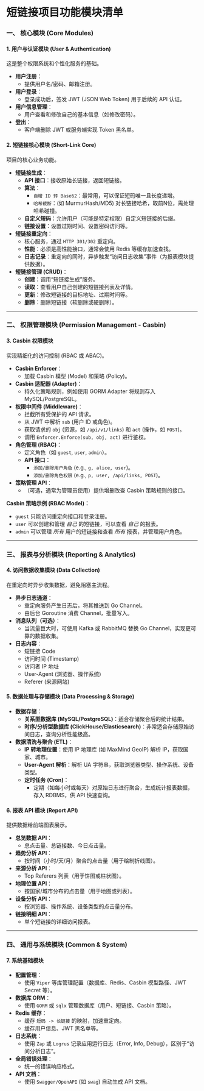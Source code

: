 # 短链接项目功能模块清单

### 一、 核心模块 (Core Modules)

#### 1. 用户与认证模块 (User & Authentication)
这是整个权限系统和个性化服务的基础。

- **用户注册**：
    - 提供用户名/密码、邮箱注册。
- **用户登录**：
    - 登录成功后，签发 JWT (JSON Web Token) 用于后续的 API 认证。
- **用户信息管理**：
    - 用户查看和修改自己的基本信息（如修改密码）。
- **登出**：
    - 客户端删除 JWT 或服务端实现 Token 黑名单。

#### 2. 短链接核心模块 (Short-Link Core)
项目的核心业务功能。

- **短链接生成**：
    - **API 接口**：接收原始长链接，返回短链接。
    - **算法**：
        - `自增 ID 转 Base62`：最常用，可以保证短码唯一且长度递增。
        - `哈希截断`：(如 MurmurHash/MD5) 对长链接哈希，取前N位，需处理哈希碰撞。
    - **自定义短码**：允许用户（可能是特定权限）自定义短链接的后缀。
    - **链接设置**：设置过期时间、设置密码访问等。
- **短链接重定向**：
    - 核心服务，通过 `HTTP 301/302` 重定向。
    - **性能**：必须是高性能接口，通常会使用 Redis 等缓存加速查找。
    - **日志记录**：重定向的同时，异步触发“访问日志收集”事件（为报表模块提供数据）。
- **短链接管理 (CRUD)**：
    - **创建**：调用“短链接生成”服务。
    - **读取**：查看用户自己创建的短链接列表及详情。
    - **更新**：修改短链接的目标地址、过期时间等。
    - **删除**：删除短链接（软删除或硬删除）。

---

### 二、 权限管理模块 (Permission Management - Casbin)

#### 3. Casbin 权限模块
实现精细化的访问控制 (RBAC 或 ABAC)。

- **Casbin Enforcer**：
    - 加载 Casbin 模型 (Model) 和策略 (Policy)。
- **Casbin 适配器 (Adapter)**：
    - 持久化策略规则，例如使用 GORM Adapter 将规则存入 MySQL/PostgreSQL。
- **权限中间件 (Middleware)**：
    - 拦截所有受保护的 API 请求。
    - 从 JWT 中解析 `sub` (用户 ID 或角色)。
    - 获取请求的 `obj` (资源，如 `/api/v1/links`) 和 `act` (操作，如 `POST`)。
    - 调用 `Enforcer.Enforce(sub, obj, act)` 进行鉴权。
- **角色管理 (RBAC)**：
    - 定义角色（如 `guest`, `user`, `admin`）。
    - **API 接口**：
        - `添加/删除用户角色` (e.g., `g, alice, user`)。
        - `添加/删除角色权限` (e.g., `p, user, /api/links, POST`)。
- **策略管理 API**：
    - （可选，通常为管理员使用）提供增删改查 Casbin 策略规则的接口。

**Casbin 策略示例 (RBAC Model)：**
- `guest` 只能访问重定向接口和登录注册。
- `user` 可以创建和管理 *自己* 的短链接，可以查看 *自己* 的报表。
- `admin` 可以管理 *所有* 用户的短链接和查看 *所有* 报表，并管理用户角色。

---

### 三、 报表与分析模块 (Reporting & Analytics)

#### 4. 访问数据收集模块 (Data Collection)
在重定向时异步收集数据，避免阻塞主流程。

- **异步日志通道**：
    - 重定向服务产生日志后，将其推送到 Go Channel。
    - 由后台 Goroutine 消费 Channel，批量写入。
- **消息队列（可选）**：
    - 当流量巨大时，可使用 Kafka 或 RabbitMQ 替换 Go Channel，实现更可靠的数据收集。
- **日志内容**：
    - 短链接 Code
    - 访问时间 (Timestamp)
    - 访问者 IP 地址
    - User-Agent (浏览器、操作系统)
    - Referer (来源网站)

#### 5. 数据处理与存储模块 (Data Processing & Storage)
- **数据存储**：
    - **关系型数据库 (MySQL/PostgreSQL)**：适合存储聚合后的统计结果。
    - **时序/分析型数据库 (ClickHouse/Elasticsearch)**：非常适合存储原始访问日志，查询分析性能极高。
- **数据清洗与聚合 (ETL)**：
    - **IP 转地理位置**：使用 IP 地理库 (如 MaxMind GeoIP) 解析 IP，获取国家、城市。
    - **User-Agent 解析**：解析 UA 字符串，获取浏览器类型、操作系统、设备类型。
    - **定时任务 (Cron)**：
        - 定期（如每小时或每天）对原始日志进行聚合，生成统计报表数据，存入 RDBMS，供 API 快速查询。

#### 6. 报表 API 模块 (Report API)
提供数据给前端图表展示。

- **总览数据 API**：
    - 总点击量、总链接数、今日点击量。
- **趋势分析 API**：
    - 按时间（小时/天/月）聚合的点击量（用于绘制折线图）。
- **来源分析 API**：
    - Top Referers 列表（用于饼图或柱状图）。
- **地理位置 API**：
    - 按国家/城市分布的点击量（用于地图或列表）。
- **设备分析 API**：
    - 按浏览器、操作系统、设备类型的点击量分布。
- **链接明细 API**：
    - 单个短链接的详细访问报表。

---

### 四、 通用与系统模块 (Common & System)

#### 7. 系统基础模块
- **配置管理**：
    - 使用 `Viper` 等库管理配置（数据库、Redis、Casbin 模型路径、JWT Secret 等）。
- **数据库 ORM**：
    - 使用 `GORM` 或 `sqlx` 管理数据库（用户、短链接、Casbin 策略）。
- **Redis 缓存**：
    - 缓存 `短码 -> 长链接` 的映射，加速重定向。
    - 缓存用户信息、JWT 黑名单等。
- **日志系统**：
    - 使用 `Zap` 或 `Logrus` 记录应用运行日志（Error, Info, Debug），区别于“访问分析日志”。
- **全局错误处理**：
    - 统一的错误响应格式。
- **API 文档**：
    - 使用 `Swagger/OpenAPI` (如 `swag`) 自动生成 API 文档。